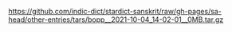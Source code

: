 https://github.com/indic-dict/stardict-sanskrit/raw/gh-pages/sa-head/other-entries/tars/bopp__2021-10-04_14-02-01__0MB.tar.gz  
